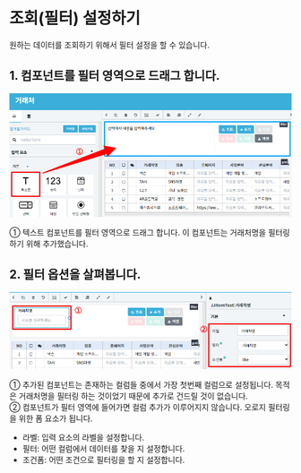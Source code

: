 # 조회(필터) 설정하기
원하는 데이터를 조회하기 위해서 필터 설정을 할 수 있습니다.

## 1. 컴포넌트를 필터 영역으로 드래그 합니다.

![컴포넌트를 필터 영역으로 드래그 합니다](/media/image59.png)

①	텍스트 컴포넌트를 필터 영역으로 드래그 합니다. 이 컴포넌트는 거래처명을 필터링 하기 위해 추가했습니다.

## 2. 필터 옵션을 살펴봅니다.

![필터 옵션을 살펴봅니다](/media/image60.png)

①	추가된 컴포넌트는 존재하는 컬럼들 중에서 가장 첫번째 컬럼으로 설정됩니다. 목적은 거래처명을 필터링 하는 것이었기 때문에 추가로 건드릴 것이 없습니다.<br>
②	컴포넌트가 필터 영역에 들어가면 컬럼 추가가 이루어지지 않습니다. 오로지 필터링을 위한 폼 요소가 됩니다.

* 라벨: 입력 요소의 라벨을 설정합니다.
* 필터: 어떤 컬럼에서 데이터를 찾을 지 설정합니다.
* 조건폼: 어떤 조건으로 필터링을 할 지 설정합니다.
